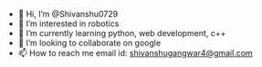 - 👋 Hi, I’m @Shivanshu0729
- 👀 I’m interested in robotics
- 🌱 I’m currently learning python, web development, c++
- 💞️ I’m looking to collaborate on google
- 📫 How to reach me email id: shivanshugangwar4@gmail.com

<!---
Shivanshu0729/Shivanshu0729 is a ✨ special ✨ repository because its `README.md` (this file) appears on your GitHub profile.
You can click the Preview link to take a look at your changes.
--->
